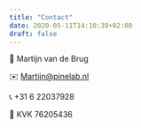 ```yaml
---
title: "Contact"
date: 2020-05-11T14:10:39+02:00
draft: false
---
```


👦 Martijn van de Brug

✉️ Martijn@pinelab.nl

📞 +31 6 22037928

📇 KVK 76205436


